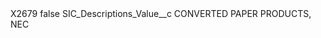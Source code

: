 <?xml version="1.0" encoding="UTF-8"?>
<CustomMetadata xmlns="http://soap.sforce.com/2006/04/metadata" xmlns:xsi="http://www.w3.org/2001/XMLSchema-instance" xmlns:xsd="http://www.w3.org/2001/XMLSchema">
    <label>X2679</label>
    <protected>false</protected>
    <values>
        <field>SIC_Descriptions_Value__c</field>
        <value xsi:type="xsd:string">CONVERTED PAPER PRODUCTS, NEC</value>
    </values>
</CustomMetadata>
